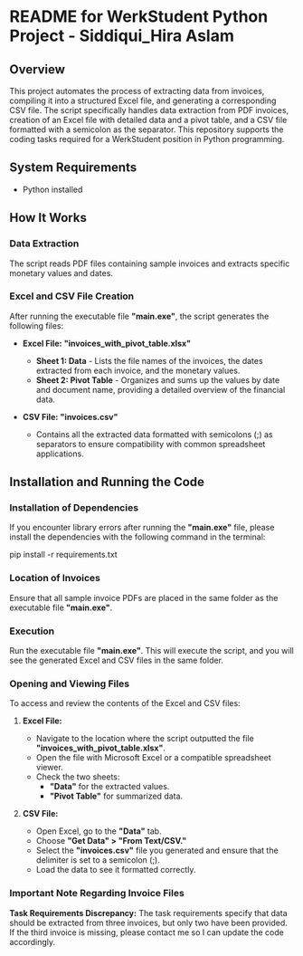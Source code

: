 # README for WerkStudent Python Project - Siddiqui_Hira Aslam

## Overview

This project automates the process of extracting data from invoices, compiling it into a structured Excel file, and generating a corresponding CSV file. The script specifically handles data extraction from PDF invoices, creation of an Excel file with detailed data and a pivot table, and a CSV file formatted with a semicolon as the separator. This repository supports the coding tasks required for a WerkStudent position in Python programming.

## System Requirements

- Python installed 

## How It Works

### Data Extraction

The script reads PDF files containing sample invoices and extracts specific monetary values and dates.

### Excel and CSV File Creation

After running the executable file **"main.exe"**, the script generates the following files:

- **Excel File:** **"invoices_with_pivot_table.xlsx"**
  - **Sheet 1: Data** - Lists the file names of the invoices, the dates extracted from each invoice, and the monetary values.
  - **Sheet 2: Pivot Table** - Organizes and sums up the values by date and document name, providing a detailed overview of the financial data.

- **CSV File:** **"invoices.csv"**
  - Contains all the extracted data formatted with semicolons (;) as separators to ensure compatibility with common spreadsheet applications.

## Installation and Running the Code

### Installation of Dependencies

If you encounter library errors after running the **"main.exe"** file, please install the dependencies with the following command in the terminal:

pip install -r requirements.txt

### Location of Invoices

Ensure that all sample invoice PDFs are placed in the same folder as the executable file **"main.exe"**.

### Execution

Run the executable file **"main.exe"**. This will execute the script, and you will see the generated Excel and CSV files in the same folder.

### Opening and Viewing Files

To access and review the contents of the Excel and CSV files:

1. **Excel File:**
   - Navigate to the location where the script outputted the file **"invoices_with_pivot_table.xlsx"**.
   - Open the file with Microsoft Excel or a compatible spreadsheet viewer.
   - Check the two sheets:
     - **"Data"** for the extracted values.
     - **"Pivot Table"** for summarized data.

2. **CSV File:**
   - Open Excel, go to the **"Data"** tab.
   - Choose **"Get Data" > "From Text/CSV."**
   - Select the **"invoices.csv"** file you generated and ensure that the delimiter is set to a semicolon (;).
   - Load the data to see it formatted correctly.

### Important Note Regarding Invoice Files

**Task Requirements Discrepancy:** The task requirements specify that data should be extracted from three invoices, but only two have been provided. If the third invoice is missing, please contact me so I can update the code accordingly.

